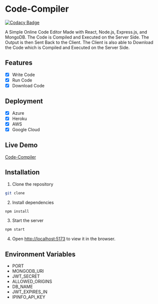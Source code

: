 # Code-Compiler

[![Codacy Badge](https://api.codacy.com/project/badge/Grade/710813650d38458cbeb12fe00f8a9b40)](https://app.codacy.com/gh/AnkanSaha/Code-Compiler?utm_source=github.com&utm_medium=referral&utm_content=AnkanSaha/Code-Compiler&utm_campaign=Badge_Grade)

 A Simple Online Code Editor Made with React, Node.js, Express.js, and MongoDB. The Code is Compiled and Executed on the Server Side. The Output is then Sent Back to the Client. The Client is also able to Download the Code which is Compiled and Executed on the Server Side.

## Features
- [x] Write Code
- [x] Run Code
- [x] Download Code

## Deployment
- [x] Azure
- [x] Heroku
- [x] AWS
- [x] Google Cloud

## Live Demo
[Code-Compiler](https://code.ankansaha.tech/)

## Installation
1. Clone the repository
```bash
git clone
```
2. Install dependencies
```bash
npm install
```
3. Start the server
```bash
npm start
```
4. Open [http://localhost:5173](http://localhost:5173) to view it in the browser.

## Environment Variables
- PORT
- MONGODB_URI
- JWT_SECRET
- ALLOWED_ORIGINS
- DB_NAME
- JWT_EXPIRES_IN
- IPINFO_API_KEY